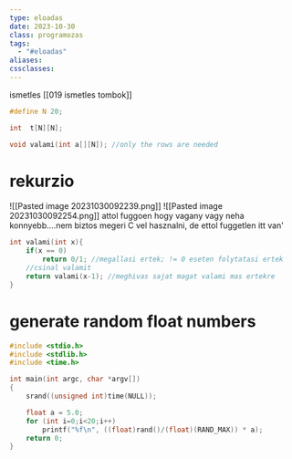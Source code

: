 ```yaml
---
type: eloadas
date: 2023-10-30
class: programozas
tags:
  - "#eloadas"
aliases: 
cssclasses:
---
```

ismetles [[019 ismetles tombok]]
```c
#define N 20;

int  t[N][N];

void valami(int a[][N]); //only the rows are needed
```

# rekurzio

![[Pasted image 20231030092239.png]]
![[Pasted image 20231030092254.png]]
attol fuggoen hogy vagany vagy neha konnyebb....nem biztos megeri C vel hasznalni, de ettol fuggetlen itt van'

```c
int valami(int x){
	if(x == 0)
		return 0/1; //megallasi ertek; != 0 eseten folytatasi ertek
	//csinal valamit
	return valami(x-1); //meghivas sajat magat valami mas ertekre
}
```


# generate random float numbers
```c
#include <stdio.h>
#include <stdlib.h>
#include <time.h>

int main(int argc, char *argv[])
{
    srand((unsigned int)time(NULL));

    float a = 5.0;
    for (int i=0;i<20;i++)
        printf("%f\n", ((float)rand()/(float)(RAND_MAX)) * a);
    return 0;
}

```

